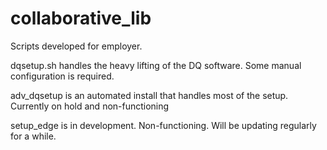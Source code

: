 # collaborative_lib
Scripts developed for employer.

dqsetup.sh handles the heavy lifting of the DQ software. Some manual configuration is required.

adv_dqsetup is an automated install that handles most of the setup. Currently on hold and non-functioning

setup_edge is in development. Non-functioning. Will be updating regularly for a while.
